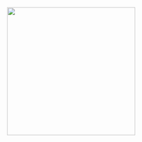 # <a href="https://dazzling-sunscreen-8f4.notion.site/Charley-43172ac1bf894e6d817e02ab0b6eaa03" target="_blank">  </a>

<img width="300" src="https://c.tenor.com/DBqjevyA2o4AAAAd/bongo-cat-codes.gif"  />
